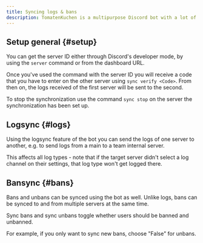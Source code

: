 ```yaml
---
title: Syncing logs & bans
description: TomatenKuchen is a multipurpose Discord bot with a lot of features. The bot can also sync logs and bans as well as unbans across multiple servers.
---
```


## Setup general {#setup}

You can get the server ID either through Discord's developer mode, by using the `server` command or from the dashboard URL.

Once you've used the command with the server ID you will receive a code that you have to enter on the other server using `sync verify <Code>`.
From then on, the logs received of the first server will be sent to the second.

To stop the synchronization use the command `sync stop` on the server the synchronization has been set up.

## Logsync {#logs}

Using the logsync feature of the bot you can send the logs of one server to another, e.g. to send logs from a main to a team internal server.

This affects all log types - note that if the target server didn't select a log channel on their settings, that log type won't get logged there.

<Command slash="sync logs guild:Server ID" message="sync logs <Server ID>"></Command>

## Bansync {#bans}

Bans and unbans can be synced using the bot as well. Unlike logs, bans can be synced to and from multiple servers at the same time.

<Command slash="sync bans guild:Server ID bans:true/false unbans:true/false" message="sync bans <Server ID> <Sync bans: true/false> <Sync unbans: true/false>"></Command>

Sync bans and sync unbans toggle whether users should be banned and unbanned.

For example, if you only want to sync new bans, choose "False" for unbans.

